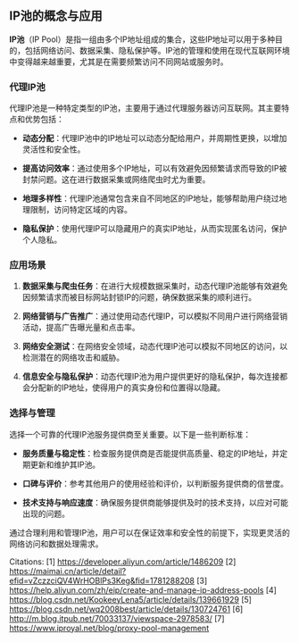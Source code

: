 ## IP池的概念与应用

**IP池**（IP Pool）是指一组由多个IP地址组成的集合，这些IP地址可以用于多种目的，包括网络访问、数据采集、隐私保护等。IP池的管理和使用在现代互联网环境中变得越来越重要，尤其是在需要频繁访问不同网站或服务时。

### **代理IP池**

代理IP池是一种特定类型的IP池，主要用于通过代理服务器访问互联网。其主要特点和优势包括：

- **动态分配**：代理IP池中的IP地址可以动态分配给用户，并周期性更换，以增加灵活性和安全性。

- **提高访问效率**：通过使用多个IP地址，可以有效避免因频繁请求而导致的IP被封禁问题。这在进行数据采集或网络爬虫时尤为重要。

- **地理多样性**：代理IP池通常包含来自不同地区的IP地址，能够帮助用户绕过地理限制，访问特定区域的内容。

- **隐私保护**：使用代理IP可以隐藏用户的真实IP地址，从而实现匿名访问，保护个人隐私。

### **应用场景**

1. **数据采集与爬虫任务**：在进行大规模数据采集时，动态代理IP池能够有效避免因频繁请求而被目标网站封锁IP的问题，确保数据采集的顺利进行。

2. **网络营销与广告推广**：通过使用动态代理IP，可以模拟不同用户进行网络营销活动，提高广告曝光量和点击率。

3. **网络安全测试**：在网络安全领域，动态代理IP池可以模拟不同地区的访问，以检测潜在的网络攻击和威胁。

4. **信息安全与隐私保护**：动态代理IP池为用户提供更好的隐私保护，每次连接都会分配新的IP地址，使得用户的真实身份和位置得以隐藏。

### **选择与管理**

选择一个可靠的代理IP池服务提供商至关重要。以下是一些判断标准：

- **服务质量与稳定性**：检查服务提供商是否能提供高质量、稳定的IP地址，并定期更新和维护其IP池。

- **口碑与评价**：参考其他用户的使用经验和评价，以判断服务提供商的信誉度。

- **技术支持与响应速度**：确保服务提供商能够提供及时的技术支持，以应对可能出现的问题。

通过合理利用和管理IP池，用户可以在保证效率和安全性的前提下，实现更灵活的网络访问和数据处理需求。

Citations:
[1] https://developer.aliyun.com/article/1486209
[2] https://maimai.cn/article/detail?efid=vZczzciQV4WrHOBlPs3Keg&fid=1781288208
[3] https://help.aliyun.com/zh/eip/create-and-manage-ip-address-pools
[4] https://blog.csdn.net/KookeeyLena5/article/details/139661929
[5] https://blog.csdn.net/wq2008best/article/details/130724761
[6] http://m.blog.itpub.net/70033137/viewspace-2978583/
[7] https://www.iproyal.net/blog/proxy-pool-management